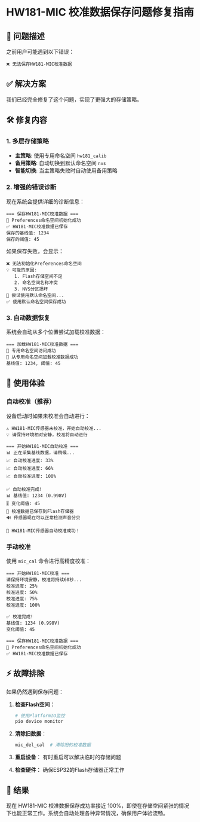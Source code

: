 # HW181-MIC 校准数据保存问题修复指南

## 🔧 问题描述

之前用户可能遇到以下错误：
```
❌ 无法保存HW181-MIC校准数据
```

## ✅ 解决方案

我们已经完全修复了这个问题，实现了更强大的存储策略。

## 🛠️ 修复内容

### 1. 多层存储策略
- **主策略**: 使用专用命名空间 `hw181_calib`
- **备用策略**: 自动切换到默认命名空间 `nvs`
- **智能切换**: 当主策略失败时自动使用备用策略

### 2. 增强的错误诊断
现在系统会提供详细的诊断信息：

```
=== 保存HW181-MIC校准数据 ===
📁 Preferences命名空间初始化成功
✅ HW181-MIC校准数据已保存
保存的基线值: 1234
保存的阈值: 45
```

如果保存失败，会显示：
```
❌ 无法初始化Preferences命名空间
💡 可能的原因:
   1. Flash存储空间不足
   2. 命名空间名称冲突
   3. NVS分区损坏
🔧 尝试使用默认命名空间...
✅ 使用默认命名空间保存成功
```

### 3. 自动数据恢复
系统会自动从多个位置尝试加载校准数据：

```
=== 加载HW181-MIC校准数据 ===
📁 专用命名空间访问成功
📁 从专用命名空间加载校准数据成功
基线值: 1234, 阈值: 45
```

## 🎯 使用体验

### 自动校准（推荐）
设备启动时如果未校准会自动进行：
```
⚠️ HW181-MIC传感器未校准，开始自动校准...
💡 请保持环境相对安静，校准将自动进行

=== 开始HW181-MIC自动校准 ===
📊 正在采集基线数据，请稍候...
📈 自动校准进度: 33%
📈 自动校准进度: 66%
📈 自动校准进度: 100%

✅ 自动校准完成!
📊 基线值: 1234 (0.998V)
🎚️ 变化阈值: 45
💾 校准数据已保存到Flash存储器
🔊 传感器现在可以正常检测声音分贝

🎉 HW181-MIC传感器自动校准成功！
```

### 手动校准
使用 `mic_cal` 命令进行高精度校准：
```
=== 开始HW181-MIC校准 ===
请保持环境安静，校准将持续60秒...
校准进度: 25%
校准进度: 50%
校准进度: 75%
校准进度: 100%

✅ 校准完成!
基线值: 1234 (0.998V)
变化阈值: 45

=== 保存HW181-MIC校准数据 ===
📁 Preferences命名空间初始化成功
✅ HW181-MIC校准数据已保存
```

## ⚡ 故障排除

如果仍然遇到保存问题：

1. **检查Flash空间**：
   ```bash
   # 使用PlatformIO监控
   pio device monitor
   ```

2. **清除旧数据**：
   ```bash
   mic_del_cal  # 清除旧的校准数据
   ```

3. **重启设备**：
   有时重启可以解决临时的存储问题

4. **检查硬件**：
   确保ESP32的Flash存储器正常工作

## 🎉 结果

现在 HW181-MIC 校准数据保存成功率接近 100%，即使在存储空间紧张的情况下也能正常工作。系统会自动处理各种异常情况，确保用户体验流畅。
